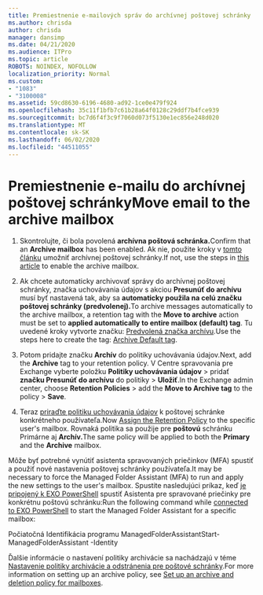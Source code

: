 ```yaml
---
title: Premiestnenie e-mailových správ do archívnej poštovej schránky
ms.author: chrisda
author: chrisda
manager: dansimp
ms.date: 04/21/2020
ms.audience: ITPro
ms.topic: article
ROBOTS: NOINDEX, NOFOLLOW
localization_priority: Normal
ms.custom:
- "1083"
- "3100008"
ms.assetid: 59cd8630-6196-4680-ad92-1ce0e479f924
ms.openlocfilehash: 35c11f1bfb7c61b28a64f0128c29ddf7b4fce939
ms.sourcegitcommit: bc7d6f4f3c9f7060d073f5130e1ec856e248d020
ms.translationtype: MT
ms.contentlocale: sk-SK
ms.lasthandoff: 06/02/2020
ms.locfileid: "44511055"
---
```

# <a name="move-email-to-the-archive-mailbox"></a><span data-ttu-id="c548a-102">Premiestnenie e-mailu do archívnej poštovej schránky</span><span class="sxs-lookup"><span data-stu-id="c548a-102">Move email to the archive mailbox</span></span>

1. <span data-ttu-id="c548a-103">Skontrolujte, či bola povolená **archívna poštová schránka.**</span><span class="sxs-lookup"><span data-stu-id="c548a-103">Confirm that an **Archive mailbox** has been enabled.</span></span> <span data-ttu-id="c548a-104">Ak nie, použite kroky v [tomto článku](https://docs.microsoft.com/microsoft-365/compliance/enable-archive-mailboxes) umožniť archívnej poštovej schránky.</span><span class="sxs-lookup"><span data-stu-id="c548a-104">If not, use the steps in [this article](https://docs.microsoft.com/microsoft-365/compliance/enable-archive-mailboxes) to enable the archive mailbox.</span></span>

2. <span data-ttu-id="c548a-105">Ak chcete automaticky archivovať správy do archívnej poštovej schránky, značka uchovávania údajov s akciou **Presunúť do archívu** musí byť nastavená tak, aby sa **automaticky použila na celú značku poštovej schránky (predvolenej).**</span><span class="sxs-lookup"><span data-stu-id="c548a-105">To archive messages automatically to the archive mailbox, a retention tag with the **Move to archive** action must be set to **applied automatically to entire mailbox (default) tag**.</span></span> <span data-ttu-id="c548a-106">Tu uvedené kroky vytvorte značku: [Predvolená značka archívu](https://docs.microsoft.com/microsoft-365/compliance/set-up-an-archive-and-deletion-policy-for-mailboxes#create-a-custom-archive-default-policy-tag).</span><span class="sxs-lookup"><span data-stu-id="c548a-106">Use the steps here to create the tag: [Archive Default tag](https://docs.microsoft.com/microsoft-365/compliance/set-up-an-archive-and-deletion-policy-for-mailboxes#create-a-custom-archive-default-policy-tag).</span></span>

3. <span data-ttu-id="c548a-107">Potom pridajte značku **Archív** do politiky uchovávania údajov.</span><span class="sxs-lookup"><span data-stu-id="c548a-107">Next, add the **Archive** tag to your retention policy.</span></span> <span data-ttu-id="c548a-108">V Centre spravovania pre Exchange vyberte položku **Politiky uchovávania údajov** > pridať **značku Presunúť do archívu** do politiky > **Uložiť**.</span><span class="sxs-lookup"><span data-stu-id="c548a-108">In the Exchange admin center, choose **Retention Policies** > add the **Move to Archive tag** to the policy > **Save**.</span></span>

4. <span data-ttu-id="c548a-109">Teraz [priraďte politiku uchovávania údajov](https://docs.microsoft.com/exchange/security-and-compliance/messaging-records-management/apply-retention-policy) k poštovej schránke konkrétneho používateľa.</span><span class="sxs-lookup"><span data-stu-id="c548a-109">Now [Assign the Retention Policy](https://docs.microsoft.com/exchange/security-and-compliance/messaging-records-management/apply-retention-policy) to the specific user's mailbox.</span></span> <span data-ttu-id="c548a-110">Rovnaká politika sa použije pre **poštovú** schránku Primárne aj **Archív.**</span><span class="sxs-lookup"><span data-stu-id="c548a-110">The same policy will be applied to both the **Primary** and the **Archive** mailbox.</span></span>

<span data-ttu-id="c548a-111">Môže byť potrebné vynútiť asistenta spravovaných priečinkov (MFA) spustiť a použiť nové nastavenia poštovej schránky používateľa.</span><span class="sxs-lookup"><span data-stu-id="c548a-111">It may be necessary to force the Managed Folder Assistant (MFA) to run and apply the new settings to the user's mailbox.</span></span> <span data-ttu-id="c548a-112">Spustite nasledujúci príkaz, keď [je pripojený k EXO PowerShell](https://docs.microsoft.com/powershell/exchange/exchange-online/connect-to-exchange-online-powershell/connect-to-exchange-online-powershell?view=exchange-ps) spustiť Asistenta pre spravované priečinky pre konkrétnu poštovú schránku:</span><span class="sxs-lookup"><span data-stu-id="c548a-112">Run the following command while [connected to EXO PowerShell](https://docs.microsoft.com/powershell/exchange/exchange-online/connect-to-exchange-online-powershell/connect-to-exchange-online-powershell?view=exchange-ps) to start the Managed Folder Assistant for a specific mailbox:</span></span>
  
<span data-ttu-id="c548a-113">Počiatočná Identifikácia programu ManagedFolderAssistant<name of the mailbox></span><span class="sxs-lookup"><span data-stu-id="c548a-113">Start-ManagedFolderAssistant -Identity <name of the mailbox></span></span>

<span data-ttu-id="c548a-114">Ďalšie informácie o nastavení politiky archivácie sa nachádzajú v téme [Nastavenie politiky archivácie a odstránenia pre poštové schránky](https://docs.microsoft.com/microsoft-365/compliance/set-up-an-archive-and-deletion-policy-for-mailboxes#step-1-enable-archive-mailboxes-for-users).</span><span class="sxs-lookup"><span data-stu-id="c548a-114">For more information on setting up an archive policy, see [Set up an archive and deletion policy for mailboxes](https://docs.microsoft.com/microsoft-365/compliance/set-up-an-archive-and-deletion-policy-for-mailboxes#step-1-enable-archive-mailboxes-for-users).</span></span>
  